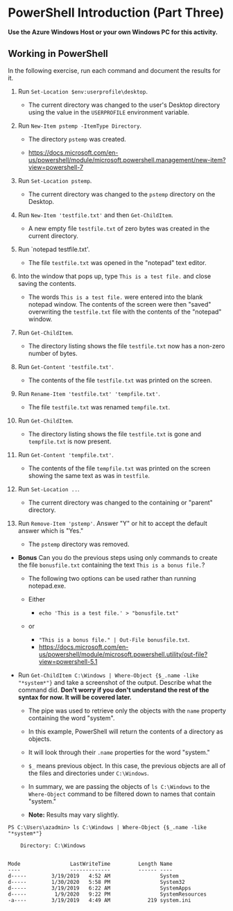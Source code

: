 # PowerShell Introduction (Part Three)

**Use the Azure Windows Host or your own Windows PC for this activity.**

## Working in PowerShell

In the following exercise, run each command and document the results for it.

1. Run `Set-Location $env:userprofile\desktop`.

    - The current directory was changed to the user's Desktop directory using the value in the `USERPROFILE` environment variable.

1. Run `New-Item pstemp -ItemType Directory`.

    - The directory `pstemp` was created.

    - https://docs.microsoft.com/en-us/powershell/module/microsoft.powershell.management/new-item?view=powershell-7

1. Run `Set-Location pstemp`.

    - The current directory was changed to the `pstemp` directory on the Desktop.

1. Run `New-Item 'testfile.txt'` and then `Get-ChildItem`.

    - A new empty file `testfile.txt` of zero bytes was created in the current directory.

1. Run `notepad testfile.txt'.

    - The file `testfile.txt` was opened in the "notepad" text editor.

1. Into the window that pops up, type `This is a test file.` and close saving the contents.
    
    - The words `This is a test file.` were entered into the blank notepad window.  The contents of the screen were then "saved" overwriting the `testfile.txt` file with the contents of the "notepad" window.

1. Run `Get-ChildItem`.

    - The directory listing shows the file `testfile.txt` now has a non-zero number of bytes.

1. Run `Get-Content 'testfile.txt'`.

    - The contents of the file `testfile.txt` was printed on the screen.

1. Run `Rename-Item 'testfile.txt' 'tempfile.txt'`.

    - The file `testfile.txt` was renamed `tempfile.txt`.

1. Run `Get-ChildItem`.

    - The directory listing shows the file `testfile.txt` is gone and `tempfile.txt` is now present.

1. Run `Get-Content 'tempfile.txt'`.

    - The contents of the file `tempfile.txt` was printed on the screen showing the same text as was in `testfile`.

1. Run `Set-Location ..`.

    - The current directory was changed to the containing or "parent" directory.

1. Run `Remove-Item 'pstemp'`.  Answer "Y" or hit <Enter> to accept the default answer which is "Yes."

    - The `pstemp` directory was removed.

- **Bonus** Can you do the previous steps using only commands to create the file `bonusfile.txt` containing the text `This is a bonus file.`?

    - The following two options can be used rather than running notepad.exe.

    - Either
        - `echo 'This is a test file.' > "bonusfile.txt"`
    - or
        - `"This is a bonus file." | Out-File bonusfile.txt`.
        - https://docs.microsoft.com/en-us/powershell/module/microsoft.powershell.utility/out-file?view=powershell-5.1
  
- Run `Get-ChildItem C:\Windows | Where-Object {$_.name -like "*system*"}` and take a screenshot of the output. Describe what the command did.  **Don't worry if you don't understand the rest of the syntax for now.  It will be covered later.**

    - The pipe was used to retrieve only the objects with the `name` property containing the word "system".

    - In this example, PowerShell will return the contents of a directory as objects.

    - It will look through their `.name` properties for the word "system."

    - `$_` means previous object. In this case, the previous objects are all of the files and directories under `C:\Windows`. 

    - In summary, we are passing the objects of `ls C:\Windows` to the `Where-Object` command to be filtered down to names that contain "system."

    - **Note:** Results may vary slightly.

```
PS C:\Users\azadmin> ls C:\Windows | Where-Object {$_.name -like "*system*"}

    Directory: C:\Windows


Mode                LastWriteTime         Length Name
----                -------------         ------ ----
d-----        3/19/2019   4:52 AM                System
d-----        1/30/2020   5:58 PM                System32
d-----        3/19/2019   6:22 AM                SystemApps
d-----         1/9/2020   9:22 PM                SystemResources
-a----        3/19/2019   4:49 AM            219 system.ini
```
